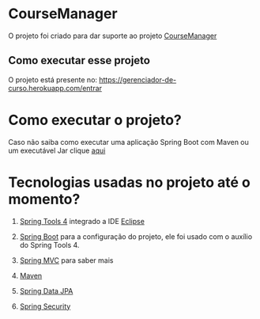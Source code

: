 # CourseManager
O projeto foi criado para dar suporte ao projeto [CourseManager](https://github.com/JeanCarlos2017/CourseManager)


## Como executar esse projeto 
O projeto está presente no: https://gerenciador-de-curso.herokuapp.com/entrar


# Como executar o projeto? 
Caso não saiba como executar uma aplicação Spring Boot com Maven ou um executável Jar clique [aqui](https://www.codeflow.site/pt/article/spring-boot-run-maven-vs-executable-jar)

# Tecnologias usadas no projeto até o momento?

 1. [Spring Tools 4](https://spring.io/tools) integrado a IDE [Eclipse](https://www.eclipse.org/downloads/download.php?file=/oomph/epp/2020-12/R/eclipse-inst-jre-win64.exe)
 
 2. [Spring Boot](https://start.spring.io/) para a configuração do projeto, ele foi usado com o auxílio do Spring Tools 4.
 
 3. [Spring MVC](https://blog.algaworks.com/spring-mvc/) para saber mais 
 
 4. [Maven](https://maven.apache.org/)
 
 6. [Spring Data JPA](https://spring.io/projects/spring-data)
 7. [Spring Security](https://spring.io/projects/spring-security)

